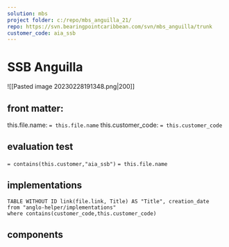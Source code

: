 ```yaml
---
solution: mbs
project folder: c:/repo/mbs_anguilla_21/
repo: https://svn.bearingpointcaribbean.com/svn/mbs_anguilla/trunk
customer_code: aia_ssb
---
```

# SSB Anguilla

![[Pasted image 20230228191348.png|200]]

## front matter:
this.file.name: `= this.file.name`
this.customer_code: `= this.customer_code`


## evaluation test
`= contains(this.customer,"aia_ssb")`
`= this.file.name`

## implementations
```dataview
TABLE WITHOUT ID link(file.link, Title) AS "Title", creation_date  from "anglo-helper/implementations"
where contains(customer_code,this.customer_code)
```
## components


